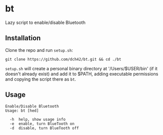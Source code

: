 # bt
Lazy script to enable/disable Bluetooth

## Installation

Clone the repo and run `setup.sh`:
~~~
git clone https://github.com/dch42/bt.git && cd ./bt
~~~

`setup.sh` will create a personal binary directory at '/Users/$USER/bin' (if it doesn't already exist) and add it to $PATH, adding executable permissions and copying the script there as `bt`.

## Usage
~~~
Enable/Disable Bluetooth
Usage: bt [hed] 

  -h  help, show usage info
  -e  enable, turn BlueTooth on
  -d  disable, turn BlueTooth off
~~~